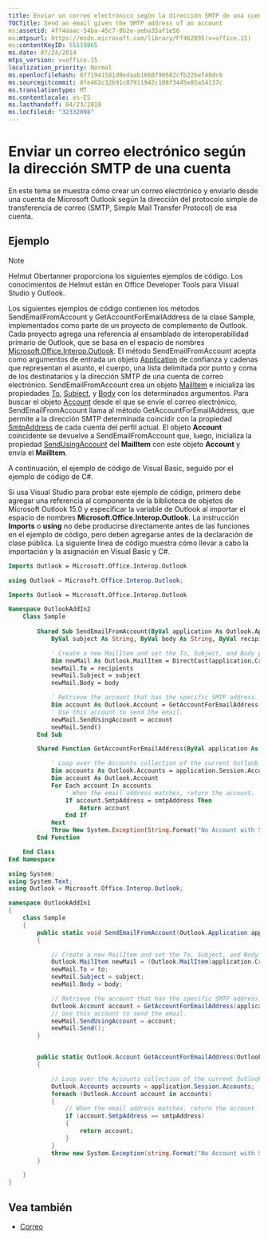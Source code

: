 ```yaml
---
title: Enviar un correo electrónico según la dirección SMTP de una cuenta
TOCTitle: Send an email given the SMTP address of an account
ms:assetid: 4ff4aaac-54ba-45c7-8b2e-aeba35af1e56
ms:mtpsurl: https://msdn.microsoft.com/library/Ff462095(v=office.15)
ms:contentKeyID: 55119865
ms.date: 07/24/2014
mtps_version: v=office.15
localization_priority: Normal
ms.openlocfilehash: 0771941581d0edaab1660790582cfb22bef48dc6
ms.sourcegitcommit: 8fe462c32b91c87911942c188f3445e85a54137c
ms.translationtype: MT
ms.contentlocale: es-ES
ms.lasthandoff: 04/23/2019
ms.locfileid: "32332098"
---
```

# <a name="send-an-email-given-the-smtp-address-of-an-account"></a>Enviar un correo electrónico según la dirección SMTP de una cuenta

En este tema se muestra cómo crear un correo electrónico y enviarlo desde una cuenta de Microsoft Outlook según la dirección del protocolo simple de transferencia de correo (SMTP, Simple Mail Transfer Protocol) de esa cuenta.

## <a name="example"></a>Ejemplo

> [!NOTE] 
> Helmut Obertanner proporciona los siguientes ejemplos de código. Los conocimientos de Helmut están en Office Developer Tools para Visual Studio y Outlook. 


Los siguientes ejemplos de código contienen los métodos SendEmailFromAccount y GetAccountForEmailAddress de la clase Sample, implementados como parte de un proyecto de complemento de Outlook. Cada proyecto agrega una referencia al ensamblado de interoperabilidad primario de Outlook, que se basa en el espacio de nombres [Microsoft.Office.Interop.Outlook](https://msdn.microsoft.com/library/bb610835\(v=office.15\)). El método SendEmailFromAccount acepta como argumentos de entrada un objeto [Application](https://msdn.microsoft.com/library/bb646615\(v=office.15\)) de confianza y cadenas que representan el asunto, el cuerpo, una lista delimitada por punto y coma de los destinatarios y la dirección SMTP de una cuenta de correo electrónico. SendEmailFromAccount crea un objeto [MailItem](https://msdn.microsoft.com/library/bb643865\(v=office.15\)) e inicializa las propiedades [To](https://msdn.microsoft.com/library/bb624372\(v=office.15\)), [Subject](https://msdn.microsoft.com/library/bb611353\(v=office.15\)), y [Body](https://msdn.microsoft.com/library/bb646600\(v=office.15\)) con los determinados argumentos. Para buscar el objeto [Account](https://msdn.microsoft.com/library/bb645103\(v=office.15\)) desde el que se envíe el correo electrónico, SendEmailFromAccount llama al método GetAccountForEmailAddress, que permite a la dirección SMTP determinada coincidir con la propiedad [SmtpAddress](https://msdn.microsoft.com/library/bb623516\(v=office.15\)) de cada cuenta del perfil actual. El objeto **Account** coincidente se devuelve a SendEmailFromAccount que, luego, inicializa la propiedad [SendUsingAccount](https://msdn.microsoft.com/library/bb623679\(v=office.15\)) del **MailItem** con este objeto **Account** y envía el **MailItem**.

A continuación, el ejemplo de código de Visual Basic, seguido por el ejemplo de código de C\#.

Si usa Visual Studio para probar este ejemplo de código, primero debe agregar una referencia al componente de la biblioteca de objetos de Microsoft Outlook 15.0 y especificar la variable de Outlook al importar el espacio de nombres **Microsoft.Office.Interop.Outlook**. La instrucción **Imports** o **using** no debe producirse directamente antes de las funciones en el ejemplo de código, pero deben agregarse antes de la declaración de clase pública. La siguiente línea de código muestra cómo llevar a cabo la importación y la asignación en Visual Basic y C\#.

```vb
Imports Outlook = Microsoft.Office.Interop.Outlook
```


```csharp
using Outlook = Microsoft.Office.Interop.Outlook;
```


```vb
Imports Outlook = Microsoft.Office.Interop.Outlook

Namespace OutlookAddIn2
    Class Sample
        
        Shared Sub SendEmailFromAccount(ByVal application As Outlook.Application, _
            ByVal subject As String, ByVal body As String, ByVal recipients As String, ByVal smtpAddress As String)

            ' Create a new MailItem and set the To, Subject, and Body properties.
            Dim newMail As Outlook.MailItem = DirectCast(application.CreateItem(Outlook.OlItemType.olMailItem), Outlook.MailItem)
            newMail.To = recipients
            newMail.Subject = subject
            newMail.Body = body

            ' Retrieve the account that has the specific SMTP address.
            Dim account As Outlook.Account = GetAccountForEmailAddress(application, smtpAddress)
            ' Use this account to send the email.
            newMail.SendUsingAccount = account
            newMail.Send()
        End Sub

        Shared Function GetAccountForEmailAddress(ByVal application As Outlook.Application, ByVal smtpAddress As String) As Outlook.Account

            ' Loop over the Accounts collection of the current Outlook session.
            Dim accounts As Outlook.Accounts = application.Session.Accounts
            Dim account As Outlook.Account
            For Each account In accounts
                ' When the email address matches, return the account.
                If account.SmtpAddress = smtpAddress Then
                    Return account
                End If
            Next
            Throw New System.Exception(String.Format("No Account with SmtpAddress: {0} exists!", smtpAddress))
        End Function

    End Class
End Namespace
```


```csharp
using System;
using System.Text;
using Outlook = Microsoft.Office.Interop.Outlook;

namespace OutlookAddIn1
{
    class Sample
    {
        public static void SendEmailFromAccount(Outlook.Application application, string subject, string body, string to, string smtpAddress)
        {

            // Create a new MailItem and set the To, Subject, and Body properties.
            Outlook.MailItem newMail = (Outlook.MailItem)application.CreateItem(Outlook.OlItemType.olMailItem);
            newMail.To = to;
            newMail.Subject = subject;
            newMail.Body = body;

            // Retrieve the account that has the specific SMTP address.
            Outlook.Account account = GetAccountForEmailAddress(application, smtpAddress);
            // Use this account to send the email.
            newMail.SendUsingAccount = account;
            newMail.Send();
        }


        public static Outlook.Account GetAccountForEmailAddress(Outlook.Application application, string smtpAddress)
        {

            // Loop over the Accounts collection of the current Outlook session.
            Outlook.Accounts accounts = application.Session.Accounts;
            foreach (Outlook.Account account in accounts)
            {
                // When the email address matches, return the account.
                if (account.SmtpAddress == smtpAddress)
                {
                    return account;
                }
            }
            throw new System.Exception(string.Format("No Account with SmtpAddress: {0} exists!", smtpAddress));
        }

    }
}
```

## <a name="see-also"></a>Vea también

- [Correo](mail.md)

